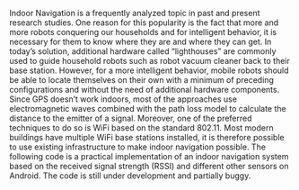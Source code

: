 Indoor Navigation is a frequently analyzed topic in past and present research studies. One reason for this popularity is the fact that more and more robots conquering our households and for intelligent behavior, it is necessary for them to know where they are and where they can get. In today’s solution, additional hardware called “lighthouses” are commonly used to guide household robots such as robot vacuum cleaner back to their base station. However, for a more intelligent behavior, mobile robots should be able to locate themselves on their own with a minimum of preceding configurations and without the need of additional hardware components. Since GPS doesn’t work indoors, most of the approaches use electromagnetic waves combined with the path loss model to calculate the distance to the emitter of a signal. Moreover, one of the preferred techniques to do so is WiFi based on the standard 802.11. Most modern buildings have multiple WiFi base stations installed, it is therefore possible to use existing infrastructure to make indoor navigation possible. The following code is a practical implementation of an indoor navigation system based on the received signal strength (RSSI) and different other sensors on Android. The code is still under development and partially buggy.
